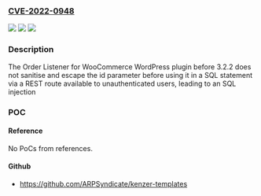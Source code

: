 ### [CVE-2022-0948](https://cve.mitre.org/cgi-bin/cvename.cgi?name=CVE-2022-0948)
![](https://img.shields.io/static/v1?label=Product&message=Order%20Listener%20for%20WooCommerce%20%E2%80%93%20Play%20Sounds%20Instantly%20on%20New%20Orders&color=blue)
![](https://img.shields.io/static/v1?label=Version&message=3.2.2%3C%203.2.2%20&color=brighgreen)
![](https://img.shields.io/static/v1?label=Vulnerability&message=CWE-89%20SQL%20Injection&color=brighgreen)

### Description

The Order Listener for WooCommerce WordPress plugin before 3.2.2 does not sanitise and escape the id parameter before using it in a SQL statement via a REST route available to unauthenticated users, leading to an SQL injection

### POC

#### Reference
No PoCs from references.

#### Github
- https://github.com/ARPSyndicate/kenzer-templates

